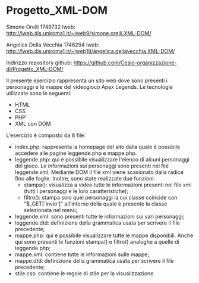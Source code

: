 # Progetto_XML-DOM

Simone Orelli 1749732 lweb: http://lweb.dis.uniroma1.it/~lweb9/simone.orelli.XML-DOM/

Angelica Della Vecchia 1746294 lweb: http://lweb.dis.uniroma1.it/~lweb18/angelica.dellavecchia.XML-DOM/

Indirizzo repository github: https://github.com/Cesio-organizzazione-di/Progetto_XML-DOM/

Il presente esercizio rappresenta un sito web dove sono presenti i personaggi e le mappe del videogioco Apex Legends. 
Le tecnologie utilizzate sono le seguenti: 
- HTML
- CSS
- PHP
- XML con DOM

L'esercizio è composto da 8 file: 

- index.php: rappresenta la homepage del sito dalla quale è possibile accedere alle pagine leggende.php e mappe.php. 
- leggende.php: qui è possibile visualizzare l'elenco di alcuni personaggi del gioco. Le informazioni sui personaggi sono presenti nel file leggende.xml. Mediante DOM il file xml viene scasionato dalla radice fino alle foglie. Inoltre, sono state realizzate due funzioni: 
   - stampa(): visualizza a video tutte le informazioni presenti nel file xml (tutti i personaggi e le loro caratteristiche);
   - filtro(): stampa solo quei personaggi la cui classe coincide con "$_GET['invio']" all'interno della quale è presente la classe selezionata nel menù;
 - leggende.xml: sono presenti tutte le informazioni sui vari personaggi; 
 - leggende.dtd: definizione della grammatica usata per scrivere il file precedente;
 - mappe.php: qui è possibile visualizzare tutte le mappe disponibili. Anche qui sono presenti le funzioni stampa() e filtro() analoghe a quelle di leggende.php;
 - mappe.xml: contiene tutte le informazioni sulle mappe; 
 - mappe.dtd: definizione della grammatica usata per scrivere il file precedente; 
 - stile.css: contiene le regole di stile per la visualizzazione. 


